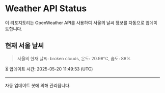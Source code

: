 
# Weather API Status

이 리포지토리는 OpenWeather API를 사용하여 서울의 날씨 정보를 자동으로 업데이트합니다.

## 현재 서울 날씨
> 서울의 현재 날씨: broken clouds, 온도: 20.98°C, 습도: 88%

⏳ 업데이트 시간: 2025-05-20 11:49:53 (UTC)

---
자동 업데이트 봇에 의해 관리됩니다.

